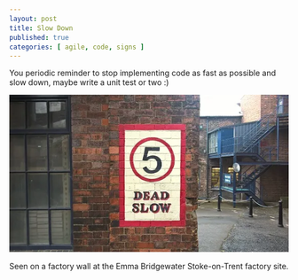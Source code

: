 ```yaml
---
layout: post
title: Slow Down
published: true
categories: [ agile, code, signs ]
---
```


You periodic reminder to stop implementing code as fast as possible and slow down, maybe 
write a unit test or two :)

![slow down](/img/posts/slow-down/slow-down.webp)

Seen on a factory wall at the Emma Bridgewater Stoke-on-Trent factory site.

